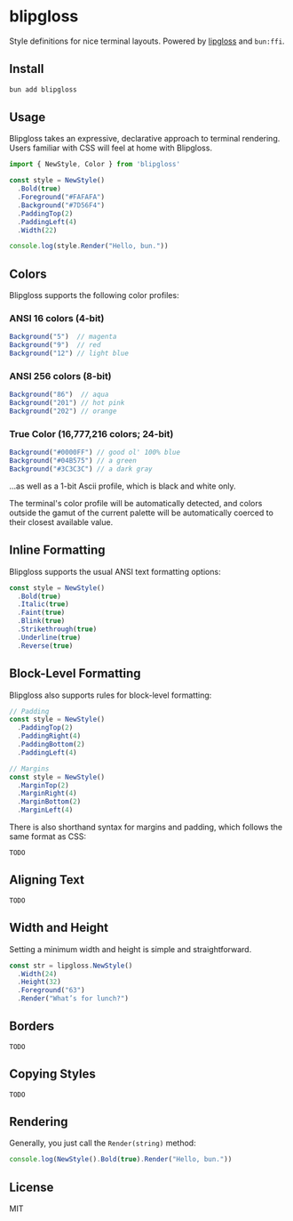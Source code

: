 # blipgloss

Style definitions for nice terminal layouts. Powered by [lipgloss](https://github.com/charmbracelet/lipgloss) and `bun:ffi`.

## Install

```bash
bun add blipgloss
```

## Usage

Blipgloss takes an expressive, declarative approach to terminal rendering. Users familiar with CSS will feel at home with Blipgloss.

```ts
import { NewStyle, Color } from 'blipgloss'

const style = NewStyle()
  .Bold(true)
  .Foreground("#FAFAFA")
  .Background("#7D56F4")
  .PaddingTop(2)
  .PaddingLeft(4)
  .Width(22)

console.log(style.Render("Hello, bun."))
```

## Colors

Blipgloss supports the following color profiles:

### ANSI 16 colors (4-bit)

```js
Background("5")  // magenta
Background("9")  // red
Background("12") // light blue
```

### ANSI 256 colors (8-bit)

```js
Background("86")  // aqua
Background("201") // hot pink
Background("202") // orange
```

### True Color (16,777,216 colors; 24-bit)

```js
Background("#0000FF") // good ol' 100% blue
Background("#04B575") // a green
Background("#3C3C3C") // a dark gray
```

...as well as a 1-bit Ascii profile, which is black and white only.

The terminal's color profile will be automatically detected, and colors outside the gamut of the current palette will be automatically coerced to their closest available value.

## Inline Formatting

Blipgloss supports the usual ANSI text formatting options:

```js
const style = NewStyle()
  .Bold(true)
  .Italic(true)
  .Faint(true)
  .Blink(true)
  .Strikethrough(true)
  .Underline(true)
  .Reverse(true)
```

## Block-Level Formatting

Blipgloss also supports rules for block-level formatting:

```js
// Padding
const style = NewStyle()
  .PaddingTop(2)
  .PaddingRight(4)
  .PaddingBottom(2)
  .PaddingLeft(4)

// Margins
const style = NewStyle()
  .MarginTop(2)
  .MarginRight(4)
  .MarginBottom(2)
  .MarginLeft(4)
```

There is also shorthand syntax for margins and padding, which follows the same format as CSS:

`TODO`

## Aligning Text

`TODO`

## Width and Height

Setting a minimum width and height is simple and straightforward.

```js
const str = lipgloss.NewStyle()
  .Width(24)
  .Height(32)
  .Foreground("63")
  .Render("What’s for lunch?")
```

## Borders

`TODO`

## Copying Styles

`TODO`

## Rendering

Generally, you just call the `Render(string)` method:

```js
console.log(NewStyle().Bold(true).Render("Hello, bun."))
```

## License

MIT
